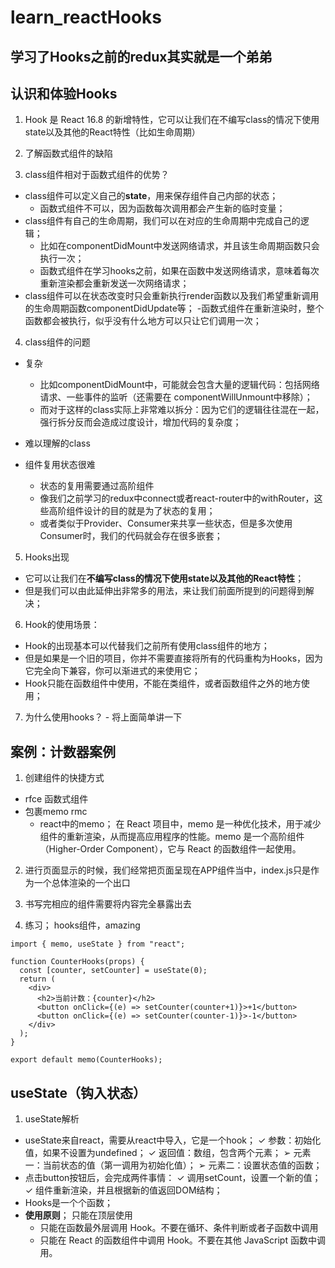 # learn_reactHooks
## 学习了Hooks之前的redux其实就是一个弟弟

## 认识和体验Hooks
1. Hook 是 React 16.8 的新增特性，它可以让我们在不编写class的情况下使用state以及其他的React特性（比如生命周期）
2. 了解函数式组件的缺陷

3. class组件相对于函数式组件的优势？
- class组件可以定义自己的**state**，用来保存组件自己内部的状态；
    - 函数式组件不可以，因为函数每次调用都会产生新的临时变量；
- class组件有自己的生命周期，我们可以在对应的生命周期中完成自己的逻辑；
    - 比如在componentDidMount中发送网络请求，并且该生命周期函数只会执行一次；
    - 函数式组件在学习hooks之前，如果在函数中发送网络请求，意味着每次重新渲染都会重新发送一次网络请求；
- class组件可以在状态改变时只会重新执行render函数以及我们希望重新调用的生命周期函数componentDidUpdate等；
    -函数式组件在重新渲染时，整个函数都会被执行，似乎没有什么地方可以只让它们调用一次；

4. class组件的问题
- 复杂
    - 比如componentDidMount中，可能就会包含大量的逻辑代码：包括网络请求、一些事件的监听（还需要在
componentWillUnmount中移除）；
    - 而对于这样的class实际上非常难以拆分：因为它们的逻辑往往混在一起，强行拆分反而会造成过度设计，增加代码的复杂度；

- 难以理解的class
- 组件复用状态很难
    - 状态的复用需要通过高阶组件
    - 像我们之前学习的redux中connect或者react-router中的withRouter，这些高阶组件设计的目的就是为了状态的复用；
    - 或者类似于Provider、Consumer来共享一些状态，但是多次使用Consumer时，我们的代码就会存在很多嵌套；

5. Hooks出现
- 它可以让我们在**不编写class的情况下使用state以及其他的React特性**；
- 但是我们可以由此延伸出非常多的用法，来让我们前面所提到的问题得到解决；

6. Hook的使用场景：
- Hook的出现基本可以代替我们之前所有使用class组件的地方；
- 但是如果是一个旧的项目，你并不需要直接将所有的代码重构为Hooks，因为它完全向下兼容，你可以渐进式的来使用它；
- Hook只能在函数组件中使用，不能在类组件，或者函数组件之外的地方使用；

7. 为什么使用hooks？ - 将上面简单讲一下

## 案例：计数器案例
1. 创建组件的快捷方式 
- rfce 函数式组件
- 包裹memo rmc
    - react中的memo； 在 React 项目中，memo 是一种优化技术，用于减少组件的重新渲染，从而提高应用程序的性能。memo 是一个高阶组件（Higher-Order Component），它与 React 的函数组件一起使用。
2. 进行页面显示的时候，我们经常把页面呈现在APP组件当中，index.js只是作为一个总体渲染的一个出口
3. 书写完相应的组件需要将内容完全暴露出去

4. 练习； hooks组件，amazing
```
import { memo, useState } from "react";

function CounterHooks(props) {
  const [counter, setCounter] = useState(0);
  return (
    <div>
      <h2>当前计数：{counter}</h2>
      <button onClick={(e) => setCounter(counter+1)}>+1</button>
      <button onClick={(e) => setCounter(counter-1)}>-1</button>
    </div>
  );
}

export default memo(CounterHooks);
```

## useState（钩入状态）
1. useState解析
- useState来自react，需要从react中导入，它是一个hook；
    ✓ 参数：初始化值，如果不设置为undefined；
    ✓ 返回值：数组，包含两个元素；
        ➢ 元素一：当前状态的值（第一调用为初始化值）；
        ➢ 元素二：设置状态值的函数；
- 点击button按钮后，会完成两件事情：
    ✓ 调用setCount，设置一个新的值；
    ✓ 组件重新渲染，并且根据新的值返回DOM结构；
- Hooks是一个个函数；
- **使用原则**； 只能在顶层使用
    - 只能在函数最外层调用 Hook。不要在循环、条件判断或者子函数中调用
    - 只能在 React 的函数组件中调用 Hook。不要在其他 JavaScript 函数中调用。
